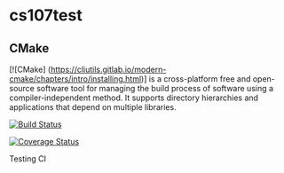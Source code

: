 # cs107test


## CMake
[![CMake] (https://cliutils.gitlab.io/modern-cmake/chapters/intro/installing.html)] is a cross-platform free and open-source software tool for managing the build process of software using a compiler-independent method. It supports directory hierarchies and applications that depend on multiple libraries.


[![Build Status](https://travis-ci.com/samNson/cs107test.svg?branch=main)](https://travis-ci.com/samNson/cs107test)

[![Coverage Status](https://codecov.io/gh/samNson/cs107test/branch/main/graph/badge.svg?token=6da39f8f-bc16-4c10-b12d-ae1472059d90)](https://codecov.io/gh/samNson/cs107test)

Testing CI
